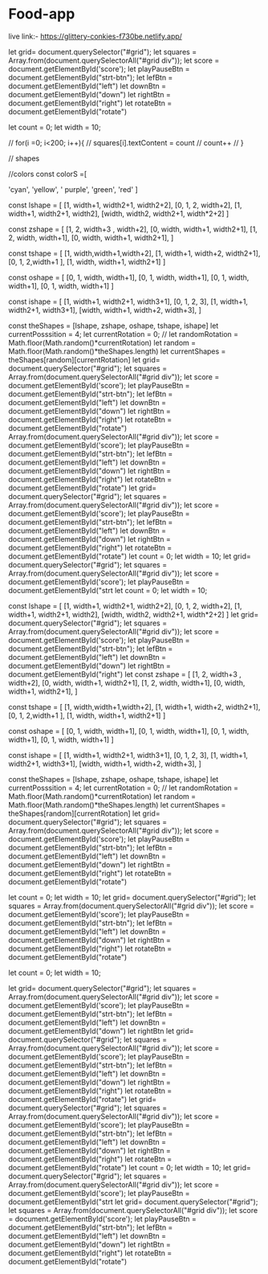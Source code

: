 # Food-app

live link:- https://glittery-conkies-f730be.netlify.app/


let grid= document.querySelector("#grid"); let squares = Array.from(document.querySelectorAll("#grid div")); let score = document.getElementById('score'); let playPauseBtn = document.getElementById("strt-btn"); let lefBtn = document.getElementById("left") let downBtn = document.getElementById("down") let rightBtn = document.getElementById("right") let rotateBtn = document.getElementById("rotate")

let count = 0; let width = 10;

// for(i =0; i<200; i++){ // squares[i].textContent = count // count++ // }

// shapes

//colors const colorS =[

'cyan',
'yellow',
' purple',
'green',
'red'
]

const lshape = [ [1, width+1, width2+1, width2+2], [0, 1, 2, width+2], [1, width+1, width2+1, width2], [width, width2, width2+1, width*2+2] ]

const zshape = [ [1, 2, width+3 , width+2], [0, width, width+1, width2+1], [1, 2, width, width+1], [0, width, width+1, width2+1], ]

const tshape = [ [1, width,width+1,width+2], [1, width+1, width+2, width2+1], [0, 1, 2,width+1 ], [1, width, width+1, width2+1] ]

const oshape = [ [0, 1, width, width+1], [0, 1, width, width+1],
[0, 1, width, width+1], [0, 1, width, width+1] ]

const ishape = [ [1, width+1, width2+1, width3+1], [0, 1, 2, 3], [1, width+1, width2+1, width3+1], [width, width+1, width+2, width+3], ]

const theShapes = [lshape, zshape, oshape, tshape, ishape] let currentPosssition = 4; let currentRotation = 0; // let randomRotation = Math.floor(Math.random()*currentRotation) let random = Math.floor(Math.random()*theShapes.length) let currentShapes = theShapes[random][currentRotation]
let grid= document.querySelector("#grid"); let squares = Array.from(document.querySelectorAll("#grid div")); let score = document.getElementById('score'); let playPauseBtn = document.getElementById("strt-btn"); let lefBtn = document.getElementById("left") let downBtn = document.getElementById("down") let rightBtn = document.getElementById("right") let rotateBtn = document.getElementById("rotate")
Array.from(document.querySelectorAll("#grid div")); let score = document.getElementById('score'); let playPauseBtn = document.getElementById("strt-btn"); let lefBtn = document.getElementById("left") let downBtn = document.getElementById("down") let rightBtn = document.getElementById("right") let rotateBtn = document.getElementById("rotate") let grid= document.querySelector("#grid"); let squares = Array.from(document.querySelectorAll("#grid div")); let score = document.getElementById('score'); let playPauseBtn = document.getElementById("strt-btn"); let lefBtn = document.getElementById("left") let downBtn = document.getElementById("down") let rightBtn = document.getElementById("right") let rotateBtn = document.getElementById("rotate") let count = 0; let width = 10; let grid= document.querySelector("#grid"); let squares = Array.from(document.querySelectorAll("#grid div")); let score = document.getElementById('score'); let playPauseBtn = document.getElementById("strt
let count = 0; let width = 10;

const lshape = [ [1, width+1, width2+1, width2+2], [0, 1, 2, width+2], [1, width+1, width2+1, width2], [width, width2, width2+1, width*2+2] ]
let grid= document.querySelector("#grid"); let squares = Array.from(document.querySelectorAll("#grid div")); let score = document.getElementById('score'); let playPauseBtn = document.getElementById("strt-btn"); let lefBtn = document.getElementById("left") let downBtn = document.getElementById("down") let rightBtn = document.getElementById("right") let
const zshape = [ [1, 2, width+3 , width+2], [0, width, width+1, width2+1], [1, 2, width, width+1], [0, width, width+1, width2+1], ]

const tshape = [ [1, width,width+1,width+2], [1, width+1, width+2, width2+1], [0, 1, 2,width+1 ], [1, width, width+1, width2+1] ]

const oshape = [ [0, 1, width, width+1], [0, 1, width, width+1],
[0, 1, width, width+1], [0, 1, width, width+1] ]

const ishape = [ [1, width+1, width2+1, width3+1], [0, 1, 2, 3], [1, width+1, width2+1, width3+1], [width, width+1, width+2, width+3], ]

const theShapes = [lshape, zshape, oshape, tshape, ishape] let currentPosssition = 4; let currentRotation = 0; // let randomRotation = Math.floor(Math.random()*currentRotation) let random = Math.floor(Math.random()*theShapes.length) let currentShapes = theShapes[random][currentRotation]
let grid= document.querySelector("#grid"); let squares = Array.from(document.querySelectorAll("#grid div")); let score = document.getElementById('score'); let playPauseBtn = document.getElementById("strt-btn"); let lefBtn = document.getElementById("left") let downBtn = document.getElementById("down") let rightBtn = document.getElementById("right") let rotateBtn = document.getElementById("rotate")

let count = 0; let width = 10;
let grid= document.querySelector("#grid"); let squares = Array.from(document.querySelectorAll("#grid div")); let score = document.getElementById('score'); let playPauseBtn = document.getElementById("strt-btn"); let lefBtn = document.getElementById("left") let downBtn = document.getElementById("down") let rightBtn = document.getElementById("right") let rotateBtn = document.getElementById("rotate")

let count = 0; let width = 10;

let grid= document.querySelector("#grid"); let squares = Array.from(document.querySelectorAll("#grid div")); let score = document.getElementById('score'); let playPauseBtn = document.getElementById("strt-btn"); let lefBtn = document.getElementById("left") let downBtn = document.getElementById("down") let rightBtn
let grid= document.querySelector("#grid"); let squares = Array.from(document.querySelectorAll("#grid div")); let score = document.getElementById('score'); let playPauseBtn = document.getElementById("strt-btn"); let lefBtn = document.getElementById("left") let downBtn = document.getElementById("down") let rightBtn = document.getElementById("right") let rotateBtn = document.getElementById("rotate")
let grid= document.querySelector("#grid"); let squares = Array.from(document.querySelectorAll("#grid div")); let score = document.getElementById('score'); let playPauseBtn = document.getElementById("strt-btn"); let lefBtn = document.getElementById("left") let downBtn = document.getElementById("down") let rightBtn = document.getElementById("right") let rotateBtn = document.getElementById("rotate")
let count = 0; let width = 10;
let grid= document.querySelector("#grid"); let squares = Array.from(document.querySelectorAll("#grid div")); let score = document.getElementById('score'); let playPauseBtn = document.getElementById("strt
let grid= document.querySelector("#grid"); let squares = Array.from(document.querySelectorAll("#grid div")); let score = document.getElementById('score'); let playPauseBtn = document.getElementById("strt-btn"); let lefBtn = document.getElementById("left") let downBtn = document.getElementById("down") let rightBtn = document.getElementById("right") let rotateBtn = document.getElementById("rotate")
